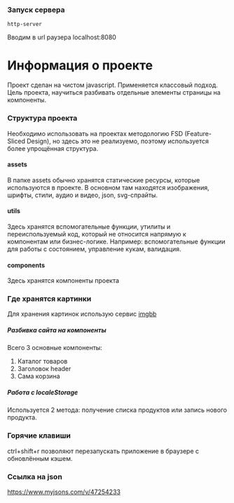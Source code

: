 ### Запуск сервера

```
http-server
```

Вводим в url раузера localhost:8080

# Информация о проекте

Проект сделан на чистом javascript. Применяется классовый подход. Цель проекта, научиться разбивать отдельные элементы страницы на компоненты.

### Структура проекта

Необходимо использовать на проектах методологию FSD (Feature-Sliced Design), но здесь это не реализуемо, поэтому используется более упрощённая структура.

#### assets

В папке assets обычно хранятся статические ресурсы, которые используются в проекте.
В основном там находятся изображения, шрифты, стили, аудио и видео, json, svg-спрайты.

#### utils

Здесь хранятся вспомогательные функции, утилиты и переиспользуемый код, который не относится напрямую к компонентам или бизнес-логике. Например: вспомогательные функции для работы с состоянием, управление кукам, валидация.

#### components

Здесь хранятся компоненты проекта

### Где хранятся картинки

Для хранения картинок использую сервис [imgbb](https://denisholmov.imgbb.com/)

##### Разбивка сайта на компоненты

Всего 3 основные компоненты:

1. Каталог товаров
2. Заголовок header
3. Сама корзина

##### Работа с localeStorage

Используется 2 метода: получение списка продуктов или запись нового продукта.

### Горячие клавиши

ctrl+shift+r позволяют перезапускать приложение в браузере с обновлённым кэшем.

### Ссылка на json

https://www.myjsons.com/v/47254233
